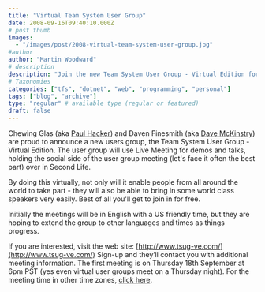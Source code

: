 ```yaml
---
title: "Virtual Team System User Group"
date: 2008-09-16T09:40:10.000Z
# post thumb
images:
  - "/images/post/2008-virtual-team-system-user-group.jpg"
#author
author: "Martin Woodward"
# description
description: "Join the new Team System User Group - Virtual Edition for global discussions, demos, and socialising, starting 18th September, free of charge."
# Taxonomies
categories: ["tfs", "dotnet", "web", "programming", "personal"]
tags: ["blog", "archive"]
type: "regular" # available type (regular or featured)
draft: false
---
```


[](http://www.tsug-ve.com/)

Chewing Glas (aka [Paul Hacker](http://phacker.wordpress.com/)) and Daven Finesmith (aka [Dave McKinstry](http://weblogs.asp.net/dmckinstry)) are proud to announce a new users group, the Team System User Group - Virtual Edition. The user group will use Live Meeting for demos and talks, holding the social side of the user group meeting (let's face it often the best part) over in Second Life.

By doing this virtually, not only will it enable people from all around the world to take part - they will also be able to bring in some world class speakers very easily. Best of all you'll get to join in for free.

Initially the meetings will be in English with a US friendly time, but they are hoping to extend the group to other languages and times as things progress.

If you are interested, visit the web site: [http://www.tsug-ve.com/](http://www.tsug-ve.com/) Sign-up and they’ll contact you with additional meeting information. The first meeting is on Thursday 18th September at 6pm PST (yes even virtual user groups meet on a Thursday night). For the meeting time in other time zones, [click here](http://www.timeanddate.com/worldclock/fixedtime.html?day=18&month=9&year=2008&hour=18&min=0&sec=0&p1=234).
